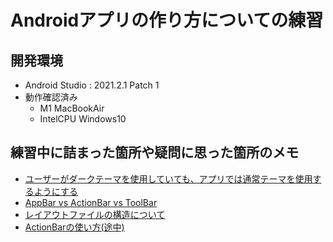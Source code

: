 # Androidアプリの作り方についての練習

## 開発環境

- Android Studio : 2021.2.1 Patch 1
- 動作確認済み
  - M1 MacBookAir
  - IntelCPU Windows10

## 練習中に詰まった箇所や疑問に思った箇所のメモ
- [ユーザーがダークテーマを使用していても、アプリでは通常テーマを使用するようにする](./メモ/%E3%83%A6%E3%83%BC%E3%82%B6%E3%83%BC%E3%81%8C%E3%83%80%E3%83%BC%E3%82%AF%E3%83%86%E3%83%BC%E3%83%9E%E3%82%92%E4%BD%BF%E7%94%A8%E3%81%97%E3%81%A6%E3%81%84%E3%81%A6%E3%82%82%E3%80%81%E3%82%A2%E3%83%97%E3%83%AA%E3%81%A7%E3%81%AF%E9%80%9A%E5%B8%B8%E3%83%86%E3%83%BC%E3%83%9E%E3%82%92%E4%BD%BF%E7%94%A8%E3%81%99%E3%82%8B%E3%82%88%E3%81%86%E3%81%AB%E3%81%99%E3%82%8B.md)
- [AppBar vs ActionBar vs ToolBar](./メモ/AppBar%20vs%20ActionBar%20vs%20ToolBar.md)
- [レイアウトファイルの構造について](./メモ/%E3%83%AC%E3%82%A4%E3%82%A2%E3%82%A6%E3%83%88%E3%83%95%E3%82%A1%E3%82%A4%E3%83%AB%E3%81%AE%E6%A7%8B%E9%80%A0%E3%81%AB%E3%81%A4%E3%81%84%E3%81%A6.md)
- [ActionBarの使い方(途中)](./メモ/ActionBar%E3%81%AE%E4%BD%BF%E3%81%84%E6%96%B9.md)